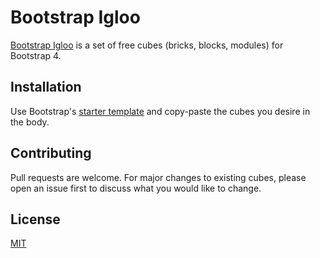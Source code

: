 # Bootstrap Igloo

[Bootstrap Igloo](http://www.bootstrapigloo.com) is a set of free cubes (bricks, blocks, modules) for Bootstrap 4.

## Installation

Use Bootstrap's [starter template](https://getbootstrap.com/docs/4.0/getting-started/introduction/#starter-template) and copy-paste the cubes you desire in the body.

## Contributing
Pull requests are welcome. For major changes to existing cubes, please open an issue first to discuss what you would like to change.

## License
[MIT](https://choosealicense.com/licenses/mit/)